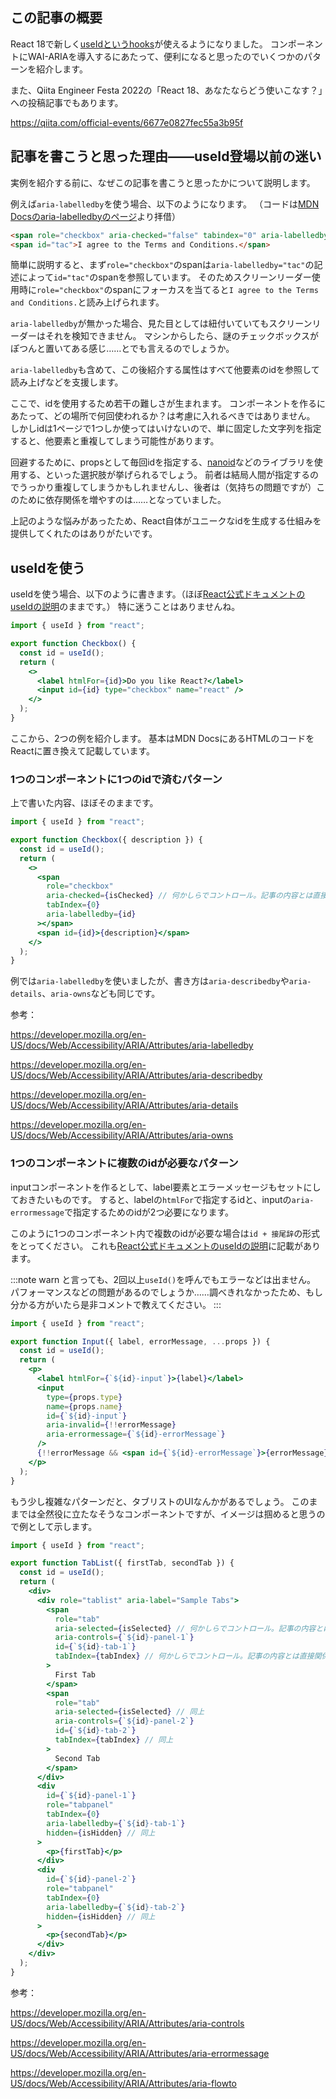 <!--
title:   React 18のuseIdでアクセシビリティ向上（WAI-ARIAのRelationship attributes）
tags:    QiitaEngineerFesta_React18,React,WAI-ARIA,accessibility,アクセシビリティ
id:      2c498537292c6388cb80
private: false
-->


## この記事の概要

React 18で新しく[useIdというhooks](https://ja.reactjs.org/docs/hooks-reference.html#useid)が使えるようになりました。
コンポーネントにWAI-ARIAを導入するにあたって、便利になると思ったのでいくつかのパターンを紹介します。

また、Qiita Engineer Festa 2022の「React 18、あなたならどう使いこなす？」への投稿記事でもあります。

https://qiita.com/official-events/6677e0827fec55a3b95f

## 記事を書こうと思った理由——useId登場以前の迷い

実例を紹介する前に、なぜこの記事を書こうと思ったかについて説明します。

例えば`aria-labelledby`を使う場合、以下のようになります。
（コードは[MDN Docsのaria-labelledbyのページ](https://developer.mozilla.org/en-US/docs/Web/Accessibility/ARIA/Attributes/aria-labelledby)より拝借）

```html
<span role="checkbox" aria-checked="false" tabindex="0" aria-labelledby="tac"></span>
<span id="tac">I agree to the Terms and Conditions.</span>
```

簡単に説明すると、まず`role="checkbox"`のspanは`aria-labelledby="tac"`の記述によって`id="tac"`のspanを参照しています。
そのためスクリーンリーダー使用時に`role="checkbox"`のspanにフォーカスを当てると`I agree to the Terms and Conditions.`と読み上げられます。

`aria-labelledby`が無かった場合、見た目としては紐付いていてもスクリーンリーダーはそれを検知できません。
マシンからしたら、謎のチェックボックスがぽつんと置いてある感じ……とでも言えるのでしょうか。

`aria-labelledby`も含めて、この後紹介する属性はすべて他要素のidを参照して読み上げなどを支援します。

ここで、idを使用するため若干の難しさが生まれます。
コンポーネントを作るにあたって、どの場所で何回使われるか？は考慮に入れるべきではありません。
しかしidは1ページで1つしか使ってはいけないので、単に固定した文字列を指定すると、他要素と重複してしまう可能性があります。

回避するために、propsとして毎回idを指定する、[nanoid](https://github.com/ai/nanoid)などのライブラリを使用する、といった選択肢が挙げられるでしょう。
前者は結局人間が指定するのでうっかり重複してしまうかもしれませんし、後者は（気持ちの問題ですが）このために依存関係を増やすのは……となっていました。

上記のような悩みがあったため、React自体がユニークなidを生成する仕組みを提供してくれたのはありがたいです。

## useIdを使う

useIdを使う場合、以下のように書きます。（ほぼ[React公式ドキュメントのuseIdの説明](https://reactjs.org/docs/hooks-reference.html#useid)のままです。）
特に迷うことはありませんね。

```jsx
import { useId } from "react";

export function Checkbox() {
  const id = useId();
  return (
    <>
      <label htmlFor={id}>Do you like React?</label>
      <input id={id} type="checkbox" name="react" />
    </>
  );
}
```

ここから、2つの例を紹介します。
基本はMDN DocsにあるHTMLのコードをReactに置き換えて記載しています。

### 1つのコンポーネントに1つのidで済むパターン

上で書いた内容、ほぼそのままです。

```jsx
import { useId } from "react";

export function Checkbox({ description }) {
  const id = useId();
  return (
    <>
      <span
        role="checkbox"
        aria-checked={isChecked} // 何かしらでコントロール。記事の内容とは直接関係ないので省略。
        tabIndex={0}
        aria-labelledby={id}
      ></span>
      <span id={id}>{description}</span>
    </>
  );
}
```

例では`aria-labelledby`を使いましたが、書き方は`aria-describedby`や`aria-details`、`aria-owns`なども同じです。

参考：

https://developer.mozilla.org/en-US/docs/Web/Accessibility/ARIA/Attributes/aria-labelledby

https://developer.mozilla.org/en-US/docs/Web/Accessibility/ARIA/Attributes/aria-describedby

https://developer.mozilla.org/en-US/docs/Web/Accessibility/ARIA/Attributes/aria-details

https://developer.mozilla.org/en-US/docs/Web/Accessibility/ARIA/Attributes/aria-owns

### 1つのコンポーネントに複数のidが必要なパターン

inputコンポーネントを作るとして、label要素とエラーメッセージもセットにしておきたいものです。
すると、labelの`htmlFor`で指定するidと、inputの`aria-errormessage`で指定するためのidが2つ必要になります。

このように1つのコンポーネント内で複数のidが必要な場合は`id + 接尾辞`の形式をとってください。
これも[React公式ドキュメントのuseIdの説明](https://ja.reactjs.org/docs/hooks-reference.html#useid)に記載があります。

:::note warn
と言っても、2回以上`useId()`を呼んでもエラーなどは出ません。
パフォーマンスなどの問題があるのでしょうか……調べきれなかったため、もし分かる方がいたら是非コメントで教えてください。
:::

```jsx
import { useId } from "react";

export function Input({ label, errorMessage, ...props }) {
  const id = useId();
  return (
    <p>
      <label htmlFor={`${id}-input`}>{label}</label>
      <input
        type={props.type}
        name={props.name}
        id={`${id}-input`}
        aria-invalid={!!errorMessage}
        aria-errormessage={`${id}-errorMessage`}
      />
      {!!errorMessage && <span id={`${id}-errorMessage`}>{errorMessage}</span>}
    </p>
  );
}
```

もう少し複雑なパターンだと、タブリストのUIなんかがあるでしょう。
このままでは全然役に立たなそうなコンポーネントですが、イメージは掴めると思うので例として示します。

```jsx
import { useId } from "react";

export function TabList({ firstTab, secondTab }) {
  const id = useId();
  return (
    <div>
      <div role="tablist" aria-label="Sample Tabs">
        <span
          role="tab"
          aria-selected={isSelected} // 何かしらでコントロール。記事の内容とは直接関係ないので省略。
          aria-controls={`${id}-panel-1`}
          id={`${id}-tab-1`}
          tabIndex={tabIndex} // 何かしらでコントロール。記事の内容とは直接関係ないので省略。
        >
          First Tab
        </span>
        <span
          role="tab"
          aria-selected={isSelected} // 同上
          aria-controls={`${id}-panel-2`}
          id={`${id}-tab-2`}
          tabIndex={tabIndex} // 同上
        >
          Second Tab
        </span>
      </div>
      <div
        id={`${id}-panel-1`}
        role="tabpanel"
        tabIndex={0}
        aria-labelledby={`${id}-tab-1`}
        hidden={isHidden} // 同上
      >
        <p>{firstTab}</p>
      </div>
      <div
        id={`${id}-panel-2`}
        role="tabpanel"
        tabIndex={0}
        aria-labelledby={`${id}-tab-2`}
        hidden={isHidden} // 同上
      >
        <p>{secondTab}</p>
      </div>
    </div>
  );
}
```

参考：

https://developer.mozilla.org/en-US/docs/Web/Accessibility/ARIA/Attributes/aria-controls

https://developer.mozilla.org/en-US/docs/Web/Accessibility/ARIA/Attributes/aria-errormessage

https://developer.mozilla.org/en-US/docs/Web/Accessibility/ARIA/Attributes/aria-flowto